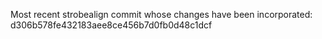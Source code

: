
Most recent strobealign commit whose changes have been incorporated:
d306b578fe432183aee8ce456b7d0fb0d48c1dcf

